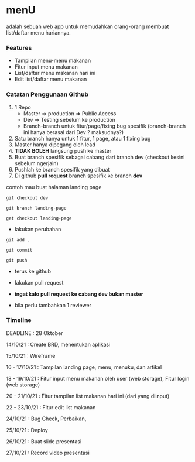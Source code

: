 # **menU**

adalah sebuah web app untuk memudahkan orang-orang membuat list/daftar menu hariannya.

### Features

- Tampilan menu-menu makanan
- Fitur input menu makanan
- List/daftar menu makanan hari ini
- Edit list/daftar menu makanan

### **Catatan Penggunaan Github**

1. 1 Repo
   - Master => production => Public Access
   - Dev => Testing sebelum ke production
   - Branch-branch untuk fitur/page/fixing bug spesifik (branch-branch ini hanya berasal dari Dev ? maksudnya?)
2. Satu branch hanya untuk 1 fitur, 1 page, atau 1 fixing bug
3. Master hanya dipegang oleh lead
4. **TIDAK BOLEH** langsung push ke master
5. Buat branch spesifik sebagai cabang dari branch dev (checkout kesini sebelum ngerjain)
6. Pushlah ke branch spesifik yang dibuat
7. Di github **pull request** branch spesifik ke branch **dev**

contoh mau buat halaman landing page

`git checkout dev`

`git branch landing-page`

`get checkout landing-page`

- lakukan perubahan

`git add .`

`git commit`

`git push`

- terus ke github
- lakukan pull request

- **ingat kalo pull request ke cabang dev bukan master**

- bila perlu tambahkan 1 reviewer

### **Timeline**

DEADLINE : 28 Oktober

14/10/21 : Create BRD, menentukan aplikasi

15/10/21 : Wireframe

16 - 17/10/21 : Tampilan landing page, menu, menuku, dan artikel

18 - 19/10/21 : Fitur input menu makanan oleh user (web storage), Fitur login (web storage)

20 - 21/10/21 : Fitur tampilan list makanan hari ini (dari yang diinput)

22 - 23/10/21 : Fitur edit list makanan

24/10/21 : Bug Check, Perbaikan,

25/10/21 : Deploy

26/10/21 : Buat slide presentasi

27/10/21 : Record video presentasi
